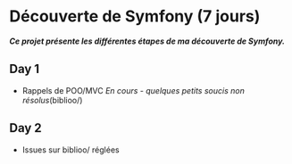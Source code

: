 # Découverte de Symfony (7 jours)

*__Ce projet présente les différentes étapes de ma découverte de Symfony.__*



## Day 1

- Rappels de POO/MVC *En cours - quelques petits soucis non résolus*(biblioo/)

## Day 2

- Issues sur biblioo/ réglées
